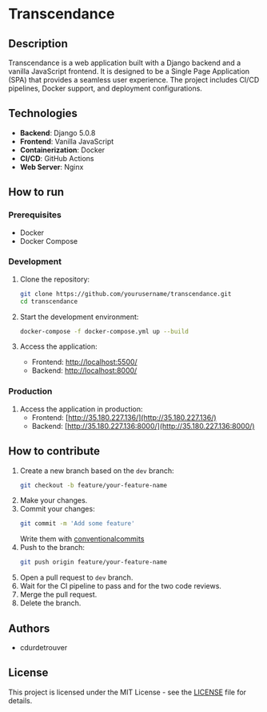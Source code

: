 # Transcendance

## Description

Transcendance is a web application built with a Django backend and a vanilla JavaScript frontend. It is designed to be a Single Page Application (SPA) that provides a seamless user experience. The project includes CI/CD pipelines, Docker support, and deployment configurations.

## Technologies

- **Backend**: Django 5.0.8
- **Frontend**: Vanilla JavaScript
- **Containerization**: Docker
- **CI/CD**: GitHub Actions
- **Web Server**: Nginx

## How to run

### Prerequisites

- Docker
- Docker Compose

### Development

1. Clone the repository:
    ```sh
    git clone https://github.com/yourusername/transcendance.git
    cd transcendance
    ```

2. Start the development environment:
    ```sh
    docker-compose -f docker-compose.yml up --build
    ```

3. Access the application:
    - Frontend: [http://localhost:5500/](http://localhost:5500/)
    - Backend: [http://localhost:8000/](http://localhost:8000/)

### Production

1. Access the application in production:
    - Frontend: [http://35.180.227.136/](http://35.180.227.136/)
    - Backend: [http://35.180.227.136:8000/](http://35.180.227.136:8000/)

## How to contribute

1. Create a new branch based on the `dev` branch:
    ```sh
    git checkout -b feature/your-feature-name
    ```
2. Make your changes.
3. Commit your changes:
    ```sh
    git commit -m 'Add some feature'
    ```
    Write them with [conventionalcommits](https://www.conventionalcommits.org/en/v1.0.0/)
5. Push to the branch:
    ```sh
    git push origin feature/your-feature-name
    ```
6. Open a pull request to `dev` branch.
7. Wait for the CI pipeline to pass and for the two code reviews.
8. Merge the pull request.
9. Delete the branch.

## Authors
- cdurdetrouver

## License

This project is licensed under the MIT License - see the [LICENSE](LICENSE) file for details.
